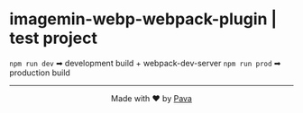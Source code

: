 # imagemin-webp-webpack-plugin | test project

`npm run dev` ➡ development build + webpack-dev-server
`npm run prod` ➡ production build

<hr/>

<p align="center"> Made with ❤ by <a href="https://iampava.com"> Pava </a></p>
